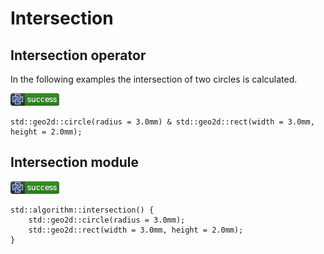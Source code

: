 # Intersection

## Intersection operator

In the following examples the intersection of two circles is calculated.

![test](.banner/intersection_operator.png)

```µcad,intersection_operator
std::geo2d::circle(radius = 3.0mm) & std::geo2d::rect(width = 3.0mm, height = 2.0mm);
```

## Intersection module

![test](.banner/intersection_module.png)

```µcad,intersection_module
std::algorithm::intersection() {
    std::geo2d::circle(radius = 3.0mm);
    std::geo2d::rect(width = 3.0mm, height = 2.0mm);
}
```
